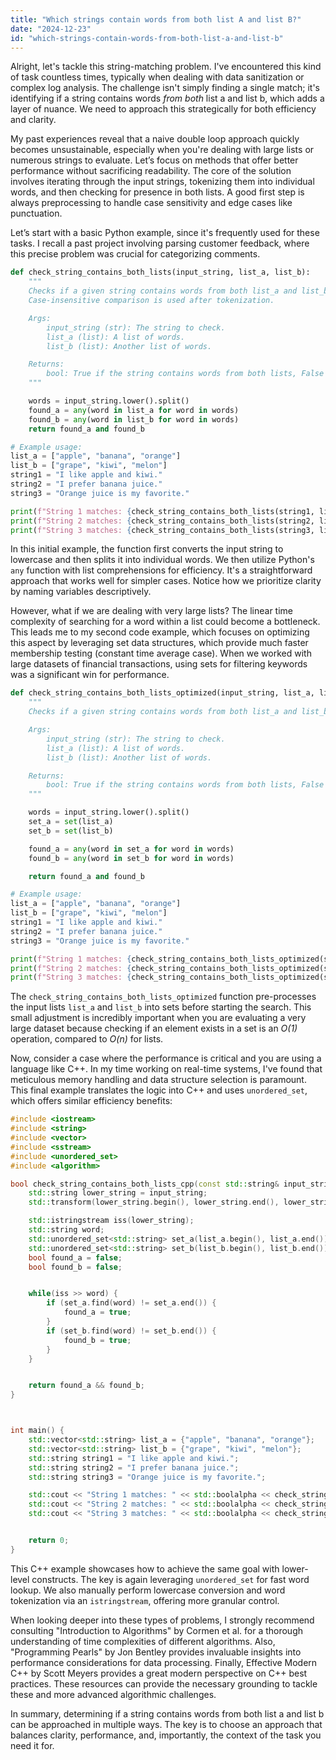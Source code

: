```yaml
---
title: "Which strings contain words from both list A and list B?"
date: "2024-12-23"
id: "which-strings-contain-words-from-both-list-a-and-list-b"
---
```


Alright, let's tackle this string-matching problem. I've encountered this kind of task countless times, typically when dealing with data sanitization or complex log analysis. The challenge isn't simply finding a single match; it's identifying if a string contains words *from both* list a and list b, which adds a layer of nuance. We need to approach this strategically for both efficiency and clarity.

My past experiences reveal that a naive double loop approach quickly becomes unsustainable, especially when you're dealing with large lists or numerous strings to evaluate. Let’s focus on methods that offer better performance without sacrificing readability. The core of the solution involves iterating through the input strings, tokenizing them into individual words, and then checking for presence in both lists. A good first step is always preprocessing to handle case sensitivity and edge cases like punctuation.

Let’s start with a basic Python example, since it's frequently used for these tasks. I recall a past project involving parsing customer feedback, where this precise problem was crucial for categorizing comments.

```python
def check_string_contains_both_lists(input_string, list_a, list_b):
    """
    Checks if a given string contains words from both list_a and list_b.
    Case-insensitive comparison is used after tokenization.

    Args:
        input_string (str): The string to check.
        list_a (list): A list of words.
        list_b (list): Another list of words.

    Returns:
        bool: True if the string contains words from both lists, False otherwise.
    """

    words = input_string.lower().split()
    found_a = any(word in list_a for word in words)
    found_b = any(word in list_b for word in words)
    return found_a and found_b

# Example usage:
list_a = ["apple", "banana", "orange"]
list_b = ["grape", "kiwi", "melon"]
string1 = "I like apple and kiwi."
string2 = "I prefer banana juice."
string3 = "Orange juice is my favorite."

print(f"String 1 matches: {check_string_contains_both_lists(string1, list_a, list_b)}")  # Output: True
print(f"String 2 matches: {check_string_contains_both_lists(string2, list_a, list_b)}") # Output: False
print(f"String 3 matches: {check_string_contains_both_lists(string3, list_a, list_b)}") # Output: False

```

In this initial example, the function first converts the input string to lowercase and then splits it into individual words. We then utilize Python's `any` function with list comprehensions for efficiency. It's a straightforward approach that works well for simpler cases. Notice how we prioritize clarity by naming variables descriptively.

However, what if we are dealing with very large lists? The linear time complexity of searching for a word within a list could become a bottleneck. This leads me to my second code example, which focuses on optimizing this aspect by leveraging set data structures, which provide much faster membership testing (constant time average case). When we worked with large datasets of financial transactions, using sets for filtering keywords was a significant win for performance.

```python
def check_string_contains_both_lists_optimized(input_string, list_a, list_b):
    """
    Checks if a given string contains words from both list_a and list_b, using set for faster lookups.

    Args:
        input_string (str): The string to check.
        list_a (list): A list of words.
        list_b (list): Another list of words.

    Returns:
        bool: True if the string contains words from both lists, False otherwise.
    """

    words = input_string.lower().split()
    set_a = set(list_a)
    set_b = set(list_b)

    found_a = any(word in set_a for word in words)
    found_b = any(word in set_b for word in words)

    return found_a and found_b

# Example usage:
list_a = ["apple", "banana", "orange"]
list_b = ["grape", "kiwi", "melon"]
string1 = "I like apple and kiwi."
string2 = "I prefer banana juice."
string3 = "Orange juice is my favorite."

print(f"String 1 matches: {check_string_contains_both_lists_optimized(string1, list_a, list_b)}") # Output: True
print(f"String 2 matches: {check_string_contains_both_lists_optimized(string2, list_a, list_b)}") # Output: False
print(f"String 3 matches: {check_string_contains_both_lists_optimized(string3, list_a, list_b)}") # Output: False

```

The `check_string_contains_both_lists_optimized` function pre-processes the input lists `list_a` and `list_b` into sets before starting the search. This small adjustment is incredibly important when you are evaluating a very large dataset because checking if an element exists in a set is an *O(1)* operation, compared to *O(n)* for lists.

Now, consider a case where the performance is critical and you are using a language like C++. In my time working on real-time systems, I've found that meticulous memory handling and data structure selection is paramount. This final example translates the logic into C++ and uses `unordered_set`, which offers similar efficiency benefits:

```cpp
#include <iostream>
#include <string>
#include <vector>
#include <sstream>
#include <unordered_set>
#include <algorithm>

bool check_string_contains_both_lists_cpp(const std::string& input_string, const std::vector<std::string>& list_a, const std::vector<std::string>& list_b) {
    std::string lower_string = input_string;
    std::transform(lower_string.begin(), lower_string.end(), lower_string.begin(), ::tolower);

    std::istringstream iss(lower_string);
    std::string word;
    std::unordered_set<std::string> set_a(list_a.begin(), list_a.end());
    std::unordered_set<std::string> set_b(list_b.begin(), list_b.end());
    bool found_a = false;
    bool found_b = false;


    while(iss >> word) {
        if (set_a.find(word) != set_a.end()) {
            found_a = true;
        }
        if (set_b.find(word) != set_b.end()) {
            found_b = true;
        }
    }


    return found_a && found_b;
}



int main() {
    std::vector<std::string> list_a = {"apple", "banana", "orange"};
    std::vector<std::string> list_b = {"grape", "kiwi", "melon"};
    std::string string1 = "I like apple and kiwi.";
    std::string string2 = "I prefer banana juice.";
    std::string string3 = "Orange juice is my favorite.";

    std::cout << "String 1 matches: " << std::boolalpha << check_string_contains_both_lists_cpp(string1, list_a, list_b) << std::endl; // Output: true
    std::cout << "String 2 matches: " << std::boolalpha << check_string_contains_both_lists_cpp(string2, list_a, list_b) << std::endl; // Output: false
    std::cout << "String 3 matches: " << std::boolalpha << check_string_contains_both_lists_cpp(string3, list_a, list_b) << std::endl; // Output: false


    return 0;
}
```

This C++ example showcases how to achieve the same goal with lower-level constructs. The key is again leveraging `unordered_set` for fast word lookup. We also manually perform lowercase conversion and word tokenization via an `istringstream`, offering more granular control.

When looking deeper into these types of problems, I strongly recommend consulting "Introduction to Algorithms" by Cormen et al. for a thorough understanding of time complexities of different algorithms. Also, "Programming Pearls" by Jon Bentley provides invaluable insights into performance considerations for data processing. Finally, Effective Modern C++ by Scott Meyers provides a great modern perspective on C++ best practices. These resources can provide the necessary grounding to tackle these and more advanced algorithmic challenges.

In summary, determining if a string contains words from both list a and list b can be approached in multiple ways. The key is to choose an approach that balances clarity, performance, and, importantly, the context of the task you need it for.
